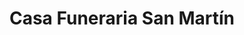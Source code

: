 ---
title: "Casa Funeraria San Martín"
url: /ciudad-satelite/casa-funeraria-san-martin/
shop: Bestattungen
---